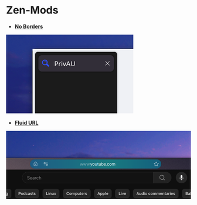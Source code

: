 # Zen-Mods

- [**No Borders**](https://zen-browser.app/themes/ab97c137-801e-4bd2-b95f-f0856f42c95a)

![No Borders thumbnail](https://raw.githubusercontent.com/wysh3/Zen-Mods/refs/heads/main/No%20Borders/image.png)

- [**Fluid URL**](https://zen-browser.app/themes/cfa711cf-e9f7-4c35-8289-3e7633f93565)

![Fluid URL thumbnail](https://raw.githubusercontent.com/wysh3/Zen-Mods/refs/heads/main/Fluid%20URL/image.png)
